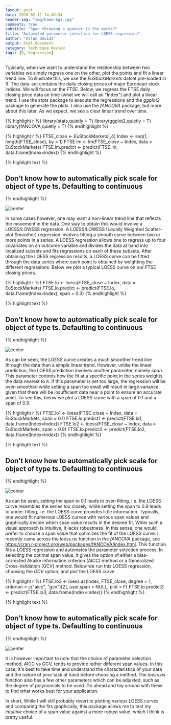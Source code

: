 ```yaml
---
layout: post
date: 2016-02-11 14:46:54
header-img: "img/home-bg2.jpg"
comments: true
subtitle: "Span throwing a spanner in the works?"
title: "Automated parameter selection for LOESS regression"
author: "Allan Davids"
output: html_document
category: Technique Review
tags: [R, Regression]
---
```


Typically, when we want to understand the relationship between two variables we simply regress one on the other, plot the points and fit a linear trend line. To illustrate this, we use the *EuStockMarkets* datset pre-loaded in R. The data-set contains the daily closing prices of major European stock indices. We will focus on the FTSE. Below, we regress the FTSE daily closing price data on time (what we will call an "Index") and plot a linear trend. I use the *stats* package to execute the regressions and the *ggplot2* package to generate the plots. I also use the *fANCOVA* package, but more about this later. As we expect, we see a clear linear trend over time.



{% highlight r %}
library(stats,quietly = T)
library(ggplot2,quietly = T)
library(fANCOVA,quietly = T)
{% endhighlight %}


{% highlight r %}
FTSE_close <- EuStockMarkets[,4]
Index <- seq(1, length(FTSE_close), by = 1)
FTSE.lm <- lm(FTSE_close ~ Index, data = EuStockMarkets)
FTSE.lm.predict <- predict(FTSE.lm,  data.frame(Index=Index))
{% endhighlight %}


{% highlight text %}
## Don't know how to automatically pick scale for object of type ts. Defaulting to continuous
{% endhighlight %}

![center](/figures/loess_Allan/unnamed-chunk-3-1.png)

In some cases however, one may want a non-linear trend line that reflects the movement in the data. One way to obtain this would involve a LOESS/LOWESS regression. A LOESS/LOWESS (Locally Weighted Scatter-plot Smoother) regression involves fitting a smooth curve between two or more points in a series. A LOESS regression allows one to regress up to four covariates on an outcome variable and divides the data at hand into localized subsets and fits regressions on each of these subsets. After obtaining the LOESS regression results, a LOESS curve can be fitted through the data series where each point is obtained by weighting the different regressions. Below we plot a typical LOESS curve on our FTSE closing prices. 


{% highlight r %}
FTSE.lo <- loess(FTSE_close ~ Index, data = EuStockMarkets)
FTSE.lo.predict <- predict(FTSE.lo, data.frame(Index=Index), span = 0.3)
{% endhighlight %}



{% highlight text %}
## Don't know how to automatically pick scale for object of type ts. Defaulting to continuous
{% endhighlight %}

![center](/figures/loess_Allan/unnamed-chunk-5-1.png)

As can be seen, the LOESS curve creates a much smoother trend line through the data than a simple linear trend. However, unlike the linear prediction, the LOESS prediction involves another parameter, namely *span*. This parameter controls how the fit at a specific point in the series weights the data nearest to it. If this parameter is set too large, the regression will be over-smoothed while setting a span too small will result in large variance given that there will be insufficient data near a point to ensure an accurate point. To see this, below we plot a LOESS curve with a span of 0.1 and a span of 0.9.


{% highlight r %}
FTSE.lo1 <- loess(FTSE_close ~ Index, data = EuStockMarkets, span = 0.1)
FTSE.lo.predict1 <- predict(FTSE.lo1, data.frame(Index=Index))
FTSE.lo2 <- loess(FTSE_close ~ Index, data = EuStockMarkets, span = 0.9)
FTSE.lo.predict2 <- predict(FTSE.lo2, data.frame(Index=Index))
{% endhighlight %}



{% highlight text %}
## Don't know how to automatically pick scale for object of type ts. Defaulting to continuous
{% endhighlight %}

![center](/figures/loess_Allan/unnamed-chunk-7-1.png)

As can be seen, setting the span to 0.1 leads to over-fitting, i.e. the LOESS curve resembles the series too closely, while setting the span to 0.9 leads to under-fitting, i.e. the LOESS curve provides little information. Typically, one would fit numerous LOESS curves with various span values and graphically decide which span value results in the desired fit. While such a visual approach is intuitive, it lacks robustness. In this sense, one would prefer to choose a span value that optimizes the fit of the LOESS curve. I recently came across the *loess.as* function in the *fANCOVA* package, see <https://cran.r-project.org/web/packages/fANCOVA/index.html>. This function fits a LOESS regression and automates the parameter selection process. In selecting the optimal span value, it gives the option of either a bias-corrected Akaike information criterion (AICC) method or a Generalized Cross-Validation (GCV) method. Below we run this LOESS regression, choosing the *GCV* option, and plot the LOESS curve.


{% highlight r %}
FTSE.lo3 <- loess.as(Index, FTSE_close, degree = 1, criterion = c("aicc", "gcv")[2], user.span = NULL, plot = F)
FTSE.lo.predict3 <- predict(FTSE.lo3, data.frame(Index=Index))
{% endhighlight %}


{% highlight text %}
## Don't know how to automatically pick scale for object of type ts. Defaulting to continuous
{% endhighlight %}

![center](/figures/loess_Allan/unnamed-chunk-9-1.png)

It is however important to note that the choice of parameter selection method, AICC vs GCV, tends to provide rather different span values. In this case, it's best to take time and understand the characteristics of your data and the nature of your task at hand before choosing a method. The *loess.as* function also has a few other parameters which can be adjusted, such as the degree of polynomials to be used. Go ahead and toy around with these to find what works best for your application. 

In short, While I will still probably revert to plotting various LOESS curves and comparing the fits graphically, this package allows me to test my *intuitive* choice of a span value against a more robust value, which I think is pretty useful.
